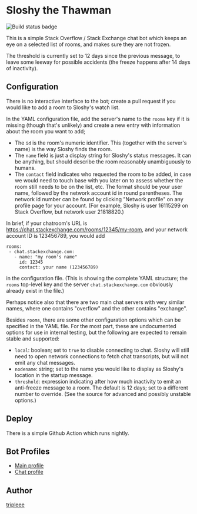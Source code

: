 # Sloshy the Thawman


![Build status badge][1]

  [1]: https://github.com/tripleee/sloshy/actions/workflows/test-pushed.yml/badge.svg


This is a simple Stack Overflow / Stack Exchange chat bot
which keeps an eye on a selected list of rooms,
and makes sure they are not frozen.

The threshold is currently set to 12 days since the previous message,
to leave some leeway for possible accidents
(the freeze happens after 14 days of inactivity).

## Configuration

There is no interactive interface to the bot;
create a pull request if you would like to add a room
to Sloshy's watch list.

In the YAML configuration file, add the server's name
to the `rooms` key if it is missing (though that's unlikely)
and create a new entry with information about the room you want to add;

* The `id` is the room's numeric identifier.
  This (together with the server's name) is the way Sloshy finds the room.
* The `name` field is just a display string for Sloshy's status messages.
  It can be anything, but should describe the room
  reasonably unambiguously to humans.
* The `contact` field indicates who requested the room to be added,
  in case we would need to touch base with you later on
  to assess whether the room still needs to be on the list, etc.
  The format should be your user name,
  followed by the network account id in round parentheses.
  The network id number can be found by clicking "Network profile"
  on any profile page for your account.
  (For example, Sloshy is user 16115299 on Stack Overflow,
  but network user 21818820.)

In brief, if your chatroom's URL is
https://chat.stackexchange.com/rooms/12345/my-room,
and your network account ID is 123456789, you would add
```
rooms:
 - chat.stackexchange.com:
   - name: "my room's name"
     id: 12345
     contact: your name (123456789)
```
in the configuration file.
(This is showing the complete YAML structure;
the `rooms` top-level key
and the server `chat.stackexchange.com` obviously already exist
in the file.)

Perhaps notice also that there are two main chat servers
with very similar names,
where one contains "overflow" and the other contains "exchange".

Besides `rooms`, there are some other configuration options
which can be specified in the YAML file.
For the most part, these are undocumented options
for use in internal testing,
but the following are expected to remain stable and supported:

* `local`: boolean; set to `true` to disable connecting to chat.
  Sloshy will still need to open network connections
  to fetch chat transcripts, but will not emit any chat messages.
* `nodename`: string; set to the name you would like to display
  as Sloshy's location in the startup message.
* `threshold`: expression indicating after how much inactivity
  to emit an anti-freeze message to a room.
  The default is 12 days; set to a different number to override.
  (See the source for advanced and possibly unstable options.)

## Deploy

There is a simple Github Action which runs nightly.


## Bot Profiles

* [Main profile](https://stackoverflow.com/users/16115299/sloshy)
* [Chat profile](https://chat.stackoverflow.com/users/16115299/sloshy)


## Author

[tripleee](https://stackoverflow.com/users/874188/tripleee)
